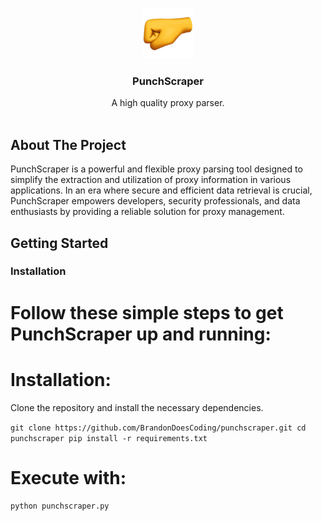 <br/>
<p align="center">
  <a href="https://github.com/BrandonDoesCoding/PunchScraper">
    <img src="images.jpg" alt="Logo" width="80" height="80">
  </a>

  <h3 align="center">PunchScraper</h3>

  <p align="center">
    A high quality proxy parser.
    <br/>
    <br/>
  </p>
</p>



## About The Project

PunchScraper is a powerful and flexible proxy parsing tool designed to simplify the extraction and utilization of proxy information in various applications. In an era where secure and efficient data retrieval is crucial, PunchScraper empowers developers, security professionals, and data enthusiasts by providing a reliable solution for proxy management.

## Getting Started


### Installation

# Follow these simple steps to get PunchScraper up and running:

# Installation: 
Clone the repository and install the necessary dependencies.

`git clone https://github.com/BrandonDoesCoding/punchscraper.git
cd punchscraper
pip install -r requirements.txt`

# Execute with:
`python punchscraper.py`

